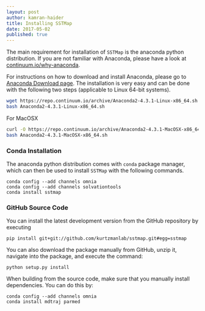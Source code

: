 ```yaml
---
layout: post
author: kamran-haider
title: Installing SSTMap
date: 2017-05-02
published: true
---
```

The main requirement for installation of `SSTMap` is the anaconda python distribution. If you are not familiar with Anaconda, please have a look at [continuum.io/why-anaconda](https://www.continuum.io/why-anaconda).

<!--more-->
For instructions on how to download and install Anaconda, please go to [Anaconda Download page](https://www.continuum.io/downloads). 
The installation is very easy and can be done with the following two steps (applicable to Linux 64-bit systems). 
```bash
wget https://repo.continuum.io/archive/Anaconda2-4.3.1-Linux-x86_64.sh
bash Anaconda2-4.3.1-Linux-x86_64.sh
```
For MacOSX
```bash
curl -O https://repo.continuum.io/archive/Anaconda2-4.3.1-MacOSX-x86_64.sh
bash Anaconda2-4.3.1-MacOSX-x86_64.sh
```

### Conda Installation
The anaconda python distribution comes with `conda` package manager, which can then be used to install `SSTMap` with the following commands.

```
conda config --add channels omnia
conda config --add channels solvationtools
conda install sstmap
```

### GitHub Source Code
You can install the latest development version from the GitHub repository by executing

```
pip install git+git://github.com/kurtzmanlab/sstmap.git#egg=sstmap
```

You can also download the package manually from GitHub, unzip it, navigate into the package, and execute the command:

```
python setup.py install
```

When building from the source code, make sure that you manually install dependencies. You can do this by:
```
conda config --add channels omnia
conda install mdtraj parmed
``` 
